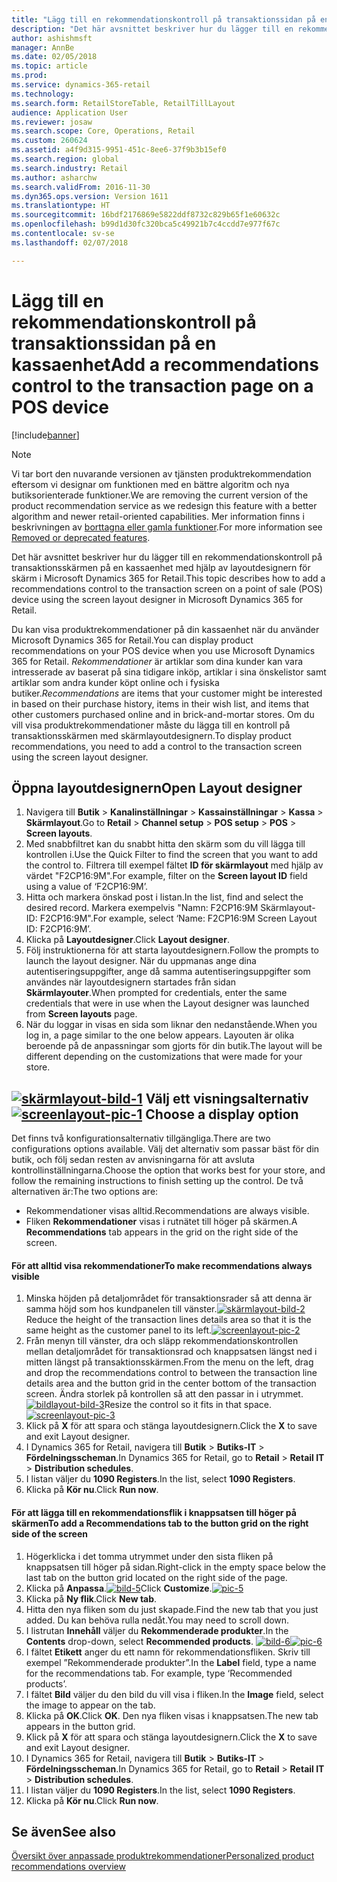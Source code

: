 ```yaml
---
title: "Lägg till en rekommendationskontroll på transaktionssidan på en kassaenhet"
description: "Det här avsnittet beskriver hur du lägger till en rekommendationskontroll på transaktionsskärmen på en kassaenhet med hjälp av layoutdesignern för skärm i Microsoft Dynamics 365 for Retail."
author: ashishmsft
manager: AnnBe
ms.date: 02/05/2018
ms.topic: article
ms.prod: 
ms.service: dynamics-365-retail
ms.technology: 
ms.search.form: RetailStoreTable, RetailTillLayout
audience: Application User
ms.reviewer: josaw
ms.search.scope: Core, Operations, Retail
ms.custom: 260624
ms.assetid: a4f9d315-9951-451c-8ee6-37f9b3b15ef0
ms.search.region: global
ms.search.industry: Retail
ms.author: asharchw
ms.search.validFrom: 2016-11-30
ms.dyn365.ops.version: Version 1611
ms.translationtype: HT
ms.sourcegitcommit: 16bdf2176869e5822ddf8732c829b65f1e60632c
ms.openlocfilehash: b99d1d30fc320bca5c49921b7c4ccdd7e977f67c
ms.contentlocale: sv-se
ms.lasthandoff: 02/07/2018

---
```


# <a name="add-a-recommendations-control-to-the-transaction-page-on-a-pos-device"></a><span data-ttu-id="df853-103">Lägg till en rekommendationskontroll på transaktionssidan på en kassaenhet</span><span class="sxs-lookup"><span data-stu-id="df853-103">Add a recommendations control to the transaction page on a POS device</span></span>

[!include[banner](includes/banner.md)]

> [!NOTE]
> <span data-ttu-id="df853-104">Vi tar bort den nuvarande versionen av tjänsten produktrekommendation eftersom vi designar om funktionen med en bättre algoritm och nya butiksorienterade funktioner.</span><span class="sxs-lookup"><span data-stu-id="df853-104">We are removing the current version of the product recommendation service as we redesign this feature with a better algorithm and newer retail-oriented capabilities.</span></span> <span data-ttu-id="df853-105">Mer information finns i beskrivningen av [borttagna eller gamla funktioner](https://docs.microsoft.com/en-us/dynamics365/unified-operations/dev-itpro/migration-upgrade/deprecated-features).</span><span class="sxs-lookup"><span data-stu-id="df853-105">For more information see [Removed or deprecated features](https://docs.microsoft.com/en-us/dynamics365/unified-operations/dev-itpro/migration-upgrade/deprecated-features).</span></span> 

<span data-ttu-id="df853-106">Det här avsnittet beskriver hur du lägger till en rekommendationskontroll på transaktionsskärmen på en kassaenhet med hjälp av layoutdesignern för skärm i Microsoft Dynamics 365 for Retail.</span><span class="sxs-lookup"><span data-stu-id="df853-106">This topic describes how to add a recommendations control to the transaction screen on a point of sale (POS) device using the screen layout designer in Microsoft Dynamics 365 for Retail.</span></span>

<span data-ttu-id="df853-107">Du kan visa produktrekommendationer på din kassaenhet när du använder Microsoft Dynamics 365 for Retail.</span><span class="sxs-lookup"><span data-stu-id="df853-107">You can display product recommendations on your POS device when you use Microsoft Dynamics 365 for Retail.</span></span> <span data-ttu-id="df853-108">*Rekommendationer* är artiklar som dina kunder kan vara intresserade av baserat på sina tidigare inköp, artiklar i sina önskelistor samt artiklar som andra kunder köpt online och i fysiska butiker.</span><span class="sxs-lookup"><span data-stu-id="df853-108">*Recommendations* are items that your customer might be interested in based on their purchase history, items in their wish list, and items that other customers purchased online and in brick-and-mortar stores.</span></span> <span data-ttu-id="df853-109">Om du vill visa produktrekommendationer måste du lägga till en kontroll på transaktionsskärmen med skärmlayoutdesignern.</span><span class="sxs-lookup"><span data-stu-id="df853-109">To display product recommendations, you need to add a control to the transaction screen using the screen layout designer.</span></span>

## <a name="open-layout-designer"></a><span data-ttu-id="df853-110">Öppna layoutdesignern</span><span class="sxs-lookup"><span data-stu-id="df853-110">Open Layout designer</span></span>
1.  <span data-ttu-id="df853-111">Navigera till **Butik** &gt; **Kanalinställningar** &gt; **Kassainställningar** &gt; **Kassa** &gt; **Skärmlayout**.</span><span class="sxs-lookup"><span data-stu-id="df853-111">Go to **Retail** &gt; **Channel setup** &gt; **POS setup** &gt; **POS** &gt; **Screen layouts**.</span></span>
2.  <span data-ttu-id="df853-112">Med snabbfiltret kan du snabbt hitta den skärm som du vill lägga till kontrollen i.</span><span class="sxs-lookup"><span data-stu-id="df853-112">Use the Quick Filter to find the screen that you want to add the control to.</span></span> <span data-ttu-id="df853-113">Filtrera till exempel fältet **ID för skärmlayout** med hjälp av värdet "F2CP16:9M".</span><span class="sxs-lookup"><span data-stu-id="df853-113">For example, filter on the **Screen layout ID** field using a value of ‘F2CP16:9M’.</span></span>
3.  <span data-ttu-id="df853-114">Hitta och markera önskad post i listan.</span><span class="sxs-lookup"><span data-stu-id="df853-114">In the list, find and select the desired record.</span></span> <span data-ttu-id="df853-115">Markera exempelvis "Namn: F2CP16:9M Skärmlayout-ID: F2CP16:9M".</span><span class="sxs-lookup"><span data-stu-id="df853-115">For example, select ‘Name: F2CP16:9M Screen Layout ID: F2CP16:9M’.</span></span>
4.  <span data-ttu-id="df853-116">Klicka på **Layoutdesigner**.</span><span class="sxs-lookup"><span data-stu-id="df853-116">Click **Layout designer**.</span></span>
5.  <span data-ttu-id="df853-117">Följ instruktionerna för att starta layoutdesignern.</span><span class="sxs-lookup"><span data-stu-id="df853-117">Follow the prompts to launch the layout designer.</span></span> <span data-ttu-id="df853-118">När du uppmanas ange dina autentiseringsuppgifter, ange då samma autentiseringsuppgifter som användes när layoutdesignern startades från sidan **Skärmlayouter**.</span><span class="sxs-lookup"><span data-stu-id="df853-118">When prompted for credentials, enter the same credentials that were in use when the Layout designer was launched from **Screen layouts** page.</span></span>
6.  <span data-ttu-id="df853-119">När du loggar in visas en sida som liknar den nedanstående.</span><span class="sxs-lookup"><span data-stu-id="df853-119">When you log in, a page similar to the one below appears.</span></span> <span data-ttu-id="df853-120">Layouten är olika beroende på de anpassningar som gjorts för din butik.</span><span class="sxs-lookup"><span data-stu-id="df853-120">The layout will be different depending on the customizations that were made for your store.</span></span>

<span data-ttu-id="df853-121">[![skärmlayout-bild-1](./media/screenlayout-pic-1.png)](./media/screenlayout-pic-1.png) Välj ett visningsalternativ</span><span class="sxs-lookup"><span data-stu-id="df853-121">[![screenlayout-pic-1](./media/screenlayout-pic-1.png)](./media/screenlayout-pic-1.png) Choose a display option</span></span>
-----------------------

<span data-ttu-id="df853-122">Det finns två konfigurationsalternativ tillgängliga.</span><span class="sxs-lookup"><span data-stu-id="df853-122">There are two configurations options available.</span></span> <span data-ttu-id="df853-123">Välj det alternativ som passar bäst för din butik, och följ sedan resten av anvisningarna för att avsluta kontrollinställningarna.</span><span class="sxs-lookup"><span data-stu-id="df853-123">Choose the option that works best for your store, and follow the remaining instructions to finish setting up the control.</span></span> <span data-ttu-id="df853-124">De två alternativen är:</span><span class="sxs-lookup"><span data-stu-id="df853-124">The two options are:</span></span>
-   <span data-ttu-id="df853-125">Rekommendationer visas alltid.</span><span class="sxs-lookup"><span data-stu-id="df853-125">Recommendations are always visible.</span></span>
-   <span data-ttu-id="df853-126">Fliken **Rekommendationer** visas i rutnätet till höger på skärmen.</span><span class="sxs-lookup"><span data-stu-id="df853-126">A **Recommendations** tab appears in the grid on the right side of the screen.</span></span>

#### <a name="to-make-recommendations-always-visible"></a><span data-ttu-id="df853-127">För att alltid visa rekommendationer</span><span class="sxs-lookup"><span data-stu-id="df853-127">To make recommendations always visible</span></span>

1.  <span data-ttu-id="df853-128">Minska höjden på detaljområdet för transaktionsrader så att denna är samma höjd som hos kundpanelen till vänster.[](./media/pic-2.png)[![skärmlayout-bild-2](./media/screenlayout-pic-2.png)](./media/screenlayout-pic-2.png)</span><span class="sxs-lookup"><span data-stu-id="df853-128">Reduce the height of the transaction lines details area so that it is the same height as the customer panel to its left.[](./media/pic-2.png)[![screenlayout-pic-2](./media/screenlayout-pic-2.png)](./media/screenlayout-pic-2.png)</span></span>
2.  <span data-ttu-id="df853-129">Från menyn till vänster, dra och släpp rekommendationskontrollen mellan detaljområdet för transaktionsrad och knappsatsen längst ned i mitten längst på transaktionsskärmen.</span><span class="sxs-lookup"><span data-stu-id="df853-129">From the menu on the left, drag and drop the recommendations control to between the transaction line details area and the button grid in the center bottom of the transaction screen.</span></span> <span data-ttu-id="df853-130">Ändra storlek på kontrollen så att den passar in i utrymmet.[](./media/pic-3.png)[![bildlayout-bild-3](./media/screenlayout-pic-3.png)](./media/screenlayout-pic-3.png)</span><span class="sxs-lookup"><span data-stu-id="df853-130">Resize the control so it fits in that space.[](./media/pic-3.png)[![screenlayout-pic-3](./media/screenlayout-pic-3.png)](./media/screenlayout-pic-3.png)</span></span>
3.  <span data-ttu-id="df853-131">Klick på **X** för att spara och stänga layoutdesignern.</span><span class="sxs-lookup"><span data-stu-id="df853-131">Click the **X** to save and exit Layout designer.</span></span>
4.  <span data-ttu-id="df853-132">I Dynamics 365 for Retail, navigera till **Butik** &gt; **Butiks-IT** &gt; **Fördelningsscheman**.</span><span class="sxs-lookup"><span data-stu-id="df853-132">In Dynamics 365 for Retail, go to **Retail** &gt; **Retail IT** &gt; **Distribution schedules**.</span></span>
5.  <span data-ttu-id="df853-133">I listan väljer du **1090 Registers**.</span><span class="sxs-lookup"><span data-stu-id="df853-133">In the list, select **1090 Registers**.</span></span>
6.  <span data-ttu-id="df853-134">Klicka på **Kör nu**.</span><span class="sxs-lookup"><span data-stu-id="df853-134">Click **Run now**.</span></span>

#### <a name="to-add-a-recommendations-tab-to-the-button-grid-on-the-right-side-of-the-screen"></a><span data-ttu-id="df853-135">För att lägga till en rekommendationsflik i knappsatsen till höger på skärmen</span><span class="sxs-lookup"><span data-stu-id="df853-135">To add a Recommendations tab to the button grid on the right side of the screen</span></span>

1.  <span data-ttu-id="df853-136">Högerklicka i det tomma utrymmet under den sista fliken på knappsatsen till höger på sidan.</span><span class="sxs-lookup"><span data-stu-id="df853-136">Right-click in the empty space below the last tab on the button grid located on the right side of the page.</span></span>
2.  <span data-ttu-id="df853-137">Klicka på **Anpassa**.[![bild-5](./media/pic-5.png)](./media/pic-5.png)</span><span class="sxs-lookup"><span data-stu-id="df853-137">Click **Customize**.[![pic-5](./media/pic-5.png)](./media/pic-5.png)</span></span>
3.  <span data-ttu-id="df853-138">Klicka på **Ny flik**.</span><span class="sxs-lookup"><span data-stu-id="df853-138">Click **New tab**.</span></span>
4.  <span data-ttu-id="df853-139">Hitta den nya fliken som du just skapade.</span><span class="sxs-lookup"><span data-stu-id="df853-139">Find the new tab that you just added.</span></span> <span data-ttu-id="df853-140">Du kan behöva rulla nedåt.</span><span class="sxs-lookup"><span data-stu-id="df853-140">You may need to scroll down.</span></span>
5.  <span data-ttu-id="df853-141">I listrutan **Innehåll** väljer du **Rekommenderade produkter**.</span><span class="sxs-lookup"><span data-stu-id="df853-141">In the **Contents** drop-down, select **Recommended products**.</span></span> <span data-ttu-id="df853-142">[![bild-6](./media/pic-6.png)](./media/pic-6.png)</span><span class="sxs-lookup"><span data-stu-id="df853-142">[![pic-6](./media/pic-6.png)](./media/pic-6.png)</span></span>
6.  <span data-ttu-id="df853-143">I fältet **Etikett** anger du ett namn för rekommendationsfliken. Skriv till exempel ”Rekommenderade produkter”.</span><span class="sxs-lookup"><span data-stu-id="df853-143">In the **Label** field, type a name for the recommendations tab. For example, type ‘Recommended products’.</span></span>
7.  <span data-ttu-id="df853-144">I fältet **Bild** väljer du den bild du vill visa i fliken.</span><span class="sxs-lookup"><span data-stu-id="df853-144">In the **Image** field, select the image to appear on the tab.</span></span>
8.  <span data-ttu-id="df853-145">Klicka på **OK**.</span><span class="sxs-lookup"><span data-stu-id="df853-145">Click **OK**.</span></span> <span data-ttu-id="df853-146">Den nya fliken visas i knappsatsen.</span><span class="sxs-lookup"><span data-stu-id="df853-146">The new tab appears in the button grid.</span></span>
9.  <span data-ttu-id="df853-147">Klick på **X** för att spara och stänga layoutdesignern.</span><span class="sxs-lookup"><span data-stu-id="df853-147">Click the **X** to save and exit Layout designer.</span></span>
10. <span data-ttu-id="df853-148">I Dynamics 365 for Retail, navigera till **Butik** &gt; **Butiks-IT** &gt; **Fördelningsscheman**.</span><span class="sxs-lookup"><span data-stu-id="df853-148">In Dynamics 365 for Retail, go to **Retail** &gt; **Retail IT** &gt; **Distribution schedules**.</span></span>
11. <span data-ttu-id="df853-149">I listan väljer du **1090 Registers**.</span><span class="sxs-lookup"><span data-stu-id="df853-149">In the list, select **1090 Registers**.</span></span>
12. <span data-ttu-id="df853-150">Klicka på **Kör nu**.</span><span class="sxs-lookup"><span data-stu-id="df853-150">Click **Run now**.</span></span>


<a name="see-also"></a><span data-ttu-id="df853-151">Se även</span><span class="sxs-lookup"><span data-stu-id="df853-151">See also</span></span>
--------

[<span data-ttu-id="df853-152">Översikt över anpassade produktrekommendationer</span><span class="sxs-lookup"><span data-stu-id="df853-152">Personalized product recommendations overview</span></span>](personalized-product-recommendations.md)




